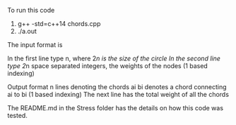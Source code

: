 To run this code 

1. g++ -std=c++14 chords.cpp
2. ./a.out

The input format is

In the first line type n, where 2*n is the size of the circle
In the second line type 2*n space separated integers, the weights of the nodes (1 based indexing)

Output format
n lines denoting the chords
ai bi denotes a chord connecting ai to bi (1 based indexing)
The next line has the total weight of all the chords

The README.md in the Stress folder has the details on how this code was tested.